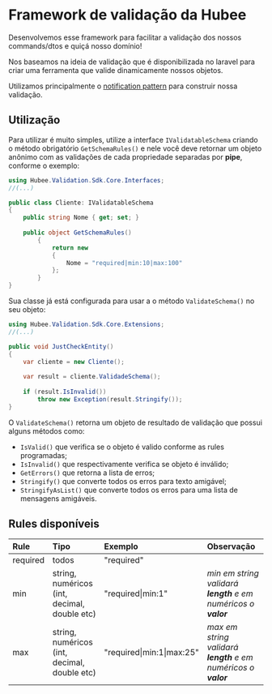 # Framework de validação da Hubee

Desenvolvemos esse framework para facilitar a validação dos nossos commands/dtos e quiçá nosso domínio!

Nos baseamos na ideia de validação que é disponibilizada no laravel para criar uma ferramenta que valide dinamicamente nossos objetos.

Utilizamos principalmente o [notification pattern](https://martinfowler.com/articles/replaceThrowWithNotification.html) para construir nossa validação.

## Utilização

Para utilizar é muito simples, utilize a interface `IValidatableSchema` criando o método obrigatório `GetSchemaRules()` e nele você deve retornar um objeto anônimo com as validações de cada propriedade separadas por **pipe**, conforme o exemplo:

```c#
using Hubee.Validation.Sdk.Core.Interfaces;
//(...)

public class Cliente: IValidatableSchema
{
    public string Nome { get; set; }
    
    public object GetSchemaRules()
        {
            return new
            {
                Nome = "required|min:10|max:100"
            };
        }
}
```


Sua classe já está configurada para usar a o método `ValidateSchema()` no seu objeto:

```c#
using Hubee.Validation.Sdk.Core.Extensions;
//(...)

public void JustCheckEntity()
{
    var cliente = new Cliente();
    
    var result = cliente.ValidadeSchema();
    
    if (result.IsInvalid())
        throw new Exception(result.Stringify());
}
```

O `ValidateSchema()` retorna um objeto de resultado de validação que possui alguns métodos como:

+ `IsValid()` que verifica se o objeto é valido conforme as rules programadas;
+ `IsInvalid()` que respectivamente verifica se objeto é inválido;
+ `GetErrors()` que retorna a lista de erros;
+ `Stringify()` que converte todos os erros para texto amigável;
+ `StringifyAsList()` que converte todos os erros para uma lista de mensagens amigáveis.


## Rules disponíveis

| Rule | Tipo | Exemplo | Observação |
|:----|:----|:-------|:----------|
| required | todos | "required"|
| min | string, numéricos (int, decimal, double etc) | "required\|min:1" | *min em string validará **length** e em numéricos o **valor***|
| max | string, numéricos (int, decimal, double etc) | "required\|min:1\|max:25" | *max em string validará **length** e em numéricos o **valor***|
